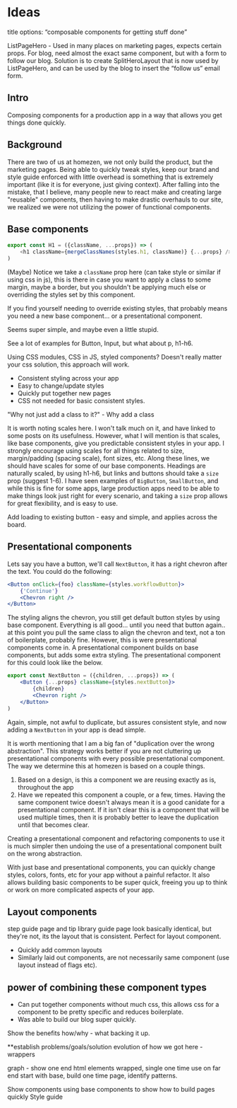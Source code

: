 
# Ideas

title options: “composable components for getting stuff done”

ListPageHero - Used in many places on marketing pages, expects certain
props. For blog, need almost the exact same component, but with a form
to follow our blog. Solution is to create SplitHeroLayout that is now
used by ListPageHero, and can be used by the blog to insert the “follow
us” email form. 

## Intro

Composing components for a production app in a way that allows you get things done 
quickly. 

## Background

There are two of us at homezen, we not only build the product, but the marketing pages. Being able
to quickly tweak styles, keep our brand and style guide enforced with little overhead is something
that is extremely important (like it is for everyone, just giving context). After falling into the
mistake, that I believe, many people new to react make and creating large "reusable" components,
then having to make drastic overhauls to our site, we realized we were not utilizing the power of functional 
components.

## Base components



```js
export const H1 = ({className, ...props}) => (
    <h1 className={mergeClassNames(styles.h1, className)} {...props} />
)
```


(Maybe) Notice we take a `className` prop here (can take style or similar if using css in js), 
this is there in case you want to apply a class to some margin, maybe a border, but you shouldn't be
applying much else or overriding the styles set by this component.

If you find yourself needing to override existing styles, that probably means you need a new base
component... or a presentational component. 

Seems super simple, and maybe even a little stupid. 

See a lot of examples for Button, Input, but what about p, h1-h6.

Using CSS modules, CSS in JS, styled components? Doesn't really matter your css solution, this
approach will work. 

- Consistent styling across your app
- Easy to change/update styles
- Quickly put together new pages
- CSS not needed for basic consistent styles. 


"Why not just add a class to it?" - Why add a class 


It is worth noting scales here. <insert links to scale blog posts> I won't talk much on it, and have
linked to some posts on its usefulness. However, what I will mention is that scales, like base
components, give you predictable consistent styles in your app. I strongly encourage using scales
for all things related to size, margin/padding (spacing scale), font sizes, etc. Along these lines,
we should have scales for some of our base components. Headings are naturally scaled, by using
h1-h6, but links and buttons should take a `size` prop (suggest 1-6). I have seen examples of
`BigButton`, `SmallButton`, and while this is fine for some apps, large production apps need to be
able to make things look just right for every scenario, and taking a `size` prop allows for great
flexibility, and is easy to use. 

Add loading to existing button - easy and simple, and applies across the board.


## Presentational components

Lets say you have a button, we'll call `NextButton`, it has a right chevron after the text. You
could do the following: 

```jsx
<Button onClick={foo} className={styles.workflowButton}>
    {'Continue'}
    <Chevron right />
</Button>
```

The styling aligns the chevron, you still get default button styles by using base component.
Everything is all good... until you need that button again.. at this point you pull the same class 
to align the chevron and text, not a ton of boilerplate, probably fine. However, this is were
presentational components come in. A presentational component builds on base components, but adds
some extra styling. The presentational component for this could look like the below.

```jsx 
export const NextButton = ({children, ...props}) => (
    <Button {...props} className={styles.nextButton}>
        {children}
        <Chevron right />
    </Button>
)
```

Again, simple, not awful to duplicate, but assures consistent style, and now adding a `NextButton`
in your app is dead simple.

It is worth mentioning that I am a big fan of "duplication over the wrong abstraction". This
strategy works better if you are not cluttering up presentational components with every possible
presentational component. The way we determine this at homezen is based on a couple things. 

1. Based on a design, is this a component we are reusing exactly as is, throughout the app
1. Have we repeated this component a couple, or a few, times. Having the same component twice
   doesn't always mean it is a good canidate for a presentational component. If it isn't clear this
   is a component that will be used multiple times, then it is probably better to leave the
   duplication until that becomes clear.

Creating a presentational component and refactoring components to use it is much simpler then
undoing the use of a presentational component built on the wrong abstraction. 


With just base and presentational components, you can quickly change styles, colors, fonts, etc for your app without a
painful refactor. It also allows building basic components to be super quick, freeing you up to
think or work on more complicated aspects of your app. 


## Layout components
step guide page and tip library guide page look basically identical, but
they're not, its the layout that is consistent. Perfect for layout
component. 

- Quickly add common layouts
- Similarly laid out components, are not necessarily same component (use layout instead of flags
  etc).


## power of combining these component types 

- Can put together components without much css, this allows css for a component to be pretty
  specific and reduces boilerplate.
- Was able to build our blog super quickly. 
    
    

Show the benefits how/why - what backing it up.

**establish problems/goals/solution
evolution of how we got here - wrappers 

graph - show one end html elements wrapped, single one time use on far end
start with base, build one time page, identify patterns.

Show components using base components to show how to build pages quickly
Style guide
